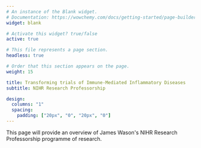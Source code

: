 ```yaml
---
# An instance of the Blank widget.
# Documentation: https://wowchemy.com/docs/getting-started/page-builder/
widget: blank

# Activate this widget? true/false
active: true

# This file represents a page section.
headless: true

# Order that this section appears on the page.
weight: 15

title: Transforming trials of Immune-Mediated Inflammatory Diseases
subtitle: NIHR Research Professorship

design:
  columns: "1"
  spacing:
    padding: ["20px", "0", "20px", "0"]
---
```


This page will provide an overview of James Wason's NIHR Research Professorship programme of research.

